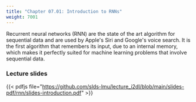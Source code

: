 ```yaml
---
title: "Chapter 07.01: Introduction to RNNs"
weight: 7001
---
```

Recurrent neural networks (RNN) are the state of the art algorithm for sequential data and are used by Apple's Siri and Google's voice search. It is the first algorithm that remembers its input, due to an internal memory, which makes it perfectly suited for machine learning problems that involve sequential data.

<!--more-->
### Lecture slides

{{< pdfjs file="https://github.com/slds-lmu/lecture_i2dl/blob/main/slides-pdf/rnn/slides-introduction.pdf" >}}
